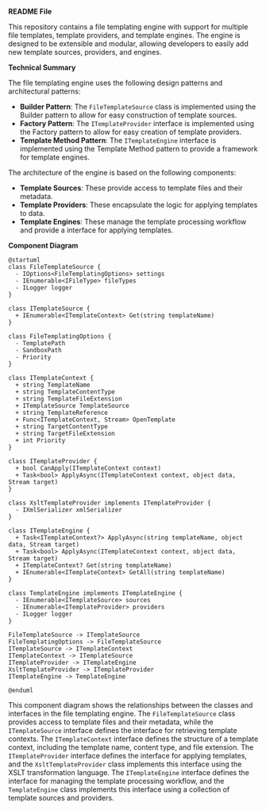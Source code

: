 **README File**

This repository contains a file templating engine with support for multiple file templates, template providers, and template engines. The engine is designed to be extensible and modular, allowing developers to easily add new template sources, providers, and engines.

**Technical Summary**

The file templating engine uses the following design patterns and architectural patterns:

* **Builder Pattern**: The `FileTemplateSource` class is implemented using the Builder pattern to allow for easy construction of template sources.
* **Factory Pattern**: The `ITemplateProvider` interface is implemented using the Factory pattern to allow for easy creation of template providers.
* **Template Method Pattern**: The `ITemplateEngine` interface is implemented using the Template Method pattern to provide a framework for template engines.

The architecture of the engine is based on the following components:

* **Template Sources**: These provide access to template files and their metadata.
* **Template Providers**: These encapsulate the logic for applying templates to data.
* **Template Engines**: These manage the template processing workflow and provide a interface for applying templates.

**Component Diagram**

```plantuml
@startuml
class FileTemplateSource {
  - IOptions<FileTemplatingOptions> settings
  - IEnumerable<IFileType> fileTypes
  - ILogger logger
}

class ITemplateSource {
  + IEnumerable<ITemplateContext> Get(string templateName)
}

class FileTemplatingOptions {
  - TemplatePath
  - SandboxPath
  - Priority
}

class ITemplateContext {
  + string TemplateName
  + string TemplateContentType
  + string TemplateFileExtension
  + ITemplateSource TemplateSource
  + string TemplateReference
  + Func<ITemplateContext, Stream> OpenTemplate
  + string TargetContentType
  + string TargetFileExtension
  + int Priority
}

class ITemplateProvider {
  + bool CanApply(ITemplateContext context)
  + Task<bool> ApplyAsync(ITemplateContext context, object data, Stream target)
}

class XsltTemplateProvider implements ITemplateProvider {
  - IXmlSerializer xmlSerializer
}

class ITemplateEngine {
  + Task<ITemplateContext?> ApplyAsync(string templateName, object data, Stream target)
  + Task<bool> ApplyAsync(ITemplateContext context, object data, Stream target)
  + ITemplateContext? Get(string templateName)
  + IEnumerable<ITemplateContext> GetAll(string templateName)
}

class TemplateEngine implements ITemplateEngine {
  - IEnumerable<ITemplateSource> sources
  - IEnumerable<ITemplateProvider> providers
  - ILogger logger
}

FileTemplateSource -> ITemplateSource
FileTemplatingOptions -> FileTemplateSource
ITemplateSource -> ITemplateContext
ITemplateContext -> ITemplateSource
ITemplateProvider -> ITemplateEngine
XsltTemplateProvider -> ITemplateProvider
ITemplateEngine -> TemplateEngine

@enduml
```

This component diagram shows the relationships between the classes and interfaces in the file templating engine. The `FileTemplateSource` class provides access to template files and their metadata, while the `ITemplateSource` interface defines the interface for retrieving template contexts. The `ITemplateContext` interface defines the structure of a template context, including the template name, content type, and file extension. The `ITemplateProvider` interface defines the interface for applying templates, and the `XsltTemplateProvider` class implements this interface using the XSLT transformation language. The `ITemplateEngine` interface defines the interface for managing the template processing workflow, and the `TemplateEngine` class implements this interface using a collection of template sources and providers.
